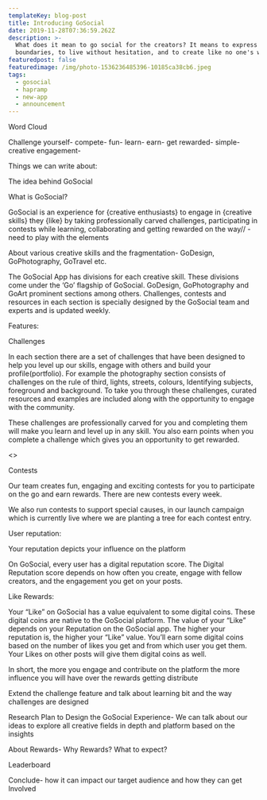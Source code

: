 ```yaml
---
templateKey: blog-post
title: Introducing GoSocial
date: 2019-11-28T07:36:59.262Z
description: >-
  What does it mean to go social for the creators? It means to express without
  boundaries, to live without hesitation, and to create like no one's watching.
featuredpost: false
featuredimage: /img/photo-1536236485396-10185ca38cb6.jpeg
tags:
  - gosocial
  - hapramp
  - new-app
  - announcement
---
```

Word Cloud



Challenge yourself- compete- fun- learn- earn- get rewarded- simple-creative engagement- 



Things we can write about:



The idea behind GoSocial

	

	



What is GoSocial?



GoSocial is an experience for {creative enthusiasts} to engage in {creative skills} they {like} by taking professionally carved challenges, participating in contests while learning, collaborating and getting rewarded on the way//    -need to play with the elements 



About various creative skills and the fragmentation- GoDesign, GoPhotography, GoTravel etc.

	

The GoSocial App has divisions for each creative skill. These divisions come under the ‘Go’ flagship of GoSocial. GoDesign, GoPhotography and GoArt prominent sections among others. Challenges, contests and resources in each section is specially designed by the GoSocial team and experts and is updated weekly. 





Features:

Challenges

	

In each section there are a set of challenges that have been designed to help you level up our skills, engage with others and build your profile(portfolio). For example the photography section consists of challenges on the rule of third, lights, streets, colours, Identifying subjects, foreground and background. To take you through these challenges, curated resources and examples are included along with the opportunity to engage with the community. 



These challenges are professionally carved for you and completing them will make you learn and level up in any skill. You also earn points when you complete a challenge which gives you an opportunity to get rewarded. 



<<Include example challenges>>







Contests

	

Our team creates fun, engaging and exciting contests for you to participate on the go and earn rewards. There are new contests every week. 



We also run contests to support special causes, in our launch campaign which is currently live where we are planting a tree for each contest entry. 



User reputation:

	

Your reputation depicts your influence on the platform 



On GoSocial, every user has a digital reputation score. The Digital Reputation score depends on how often you create, engage with fellow creators, and the engagement you get on your posts.



Like Rewards:



Your “Like” on GoSocial has a value equivalent to some digital coins. These digital coins are native to the GoSocial platform. The value of your “Like” depends on your Reputation on the GoSocial app. The higher your reputation is, the higher your “Like” value. You’ll earn some digital coins based on the number of likes you get and from which user you get them. Your Likes on other posts will give them digital coins as well. 



In short, the more you engage and contribute on the platform the more influence you will have over the rewards getting distribute



Extend the challenge feature and talk about learning bit and the way challenges are designed

Research Plan to Design the GoSocial Experience- We can talk about our ideas to explore all creative fields in depth and  platform based on the insights

About Rewards- Why Rewards? What to expect?

Leaderboard

Conclude- how it can impact our target audience and how they can get Involved
